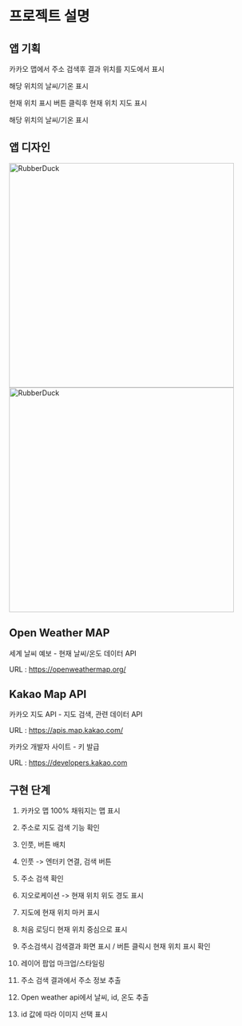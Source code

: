 # 프로젝트 설명

## 앱 기획

카카오 맵에서 주소 검색후 결과 위치를 지도에서 표시

해당 위치의 날씨/기온 표시

현재 위치 표시 버튼 클릭후 현재 위치 지도 표시

해당 위치의 날씨/기온 표시

## 앱 디자인

<img src="https://github.com/ministori-yonsei/gd_fe_image/blob/main/frontend/design/mini_prj.png" height="450px" title="px(픽셀) 크기 설정" alt="RubberDuck"></img>
<img src="https://github.com/ministori-yonsei/gd_fe_image/blob/main/frontend/design/mini_prj_weather.png" height="450px" title="px(픽셀) 크기 설정" alt="RubberDuck"></img>

## Open Weather MAP

세계 날씨 예보 - 현재 날씨/온도 데이터 API

URL : <https://openweathermap.org/>

## Kakao Map API

카카오 지도 API - 지도 검색, 관련 데이터 API

URL : <https://apis.map.kakao.com/>

카카오 개발자 사이트 - 키 발급

URL : <https://developers.kakao.com>

## 구현 단계

1. 카카오 맵 100% 채워지는 맵 표시

2. 주소로 지도 검색 기능 확인

3. 인풋, 버튼 배치

4. 인풋 -> 엔터키 연결, 검색 버튼

5. 주소 검색 확인

6. 지오로케이션 -> 현재 위치 위도 경도 표시

7. 지도에 현재 위치 마커 표시

8. 처음 로딩디 현재 위치 중심으로 표시

9. 주소검색시 검색결과 화면 표시 / 버튼 클릭시 현재 위치 표시 확인

10. 레이어 팝업 마크업/스타일링

11. 주소 검색 결과에서 주소 정보 추출

12. Open weather api에서 날씨, id, 온도 추출

13. id 값에 따라 이미지 선택 표시

